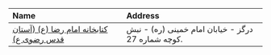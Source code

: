 | Name                                                                                                                    | Address                                            |
|:------------------------------------------------------------------------------------------------------------------------|:---------------------------------------------------|
| [كتابخانه امام رضا (ع) (آستان قدس رضوی ع)](https://lib.ir/fa/library/377/كتابخانه-امام-رضا-ع--آستان-قدس-رضوی-ع/search/) | درگز - خیابان امام خمینی (ره) - نبش كوچه شماره 27. |